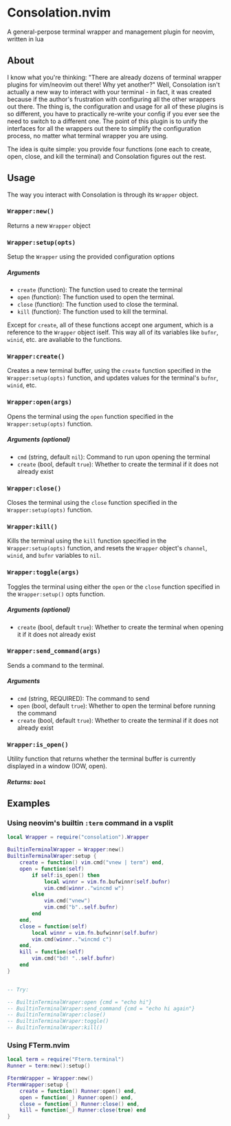 # Consolation.nvim

A general-perpose terminal wrapper and management plugin for neovim, written in lua

## About

I know what you're thinking: "There are already dozens of terminal wrapper plugins for vim/neovim out there! Why yet another?" Well, Consolation isn't actually a new way to interact with your terminal - in fact, it was created because if the author's frustration with configuring all the other wrappers out there. The thing is, the configuration and usage for all of these plugins is so different, you have to practically re-write your config if you ever see the need to switch to a different one. The point of this plugin is to unify the interfaces for all the wrappers out there to simplify the configuration process, no matter what terminal wrapper you are using.

The idea is quite simple: you provide four functions (one each to create, open, close, and kill the terminal) and Consolation figures out the rest.

## Usage
The way you interact with Consolation is through its `Wrapper` object.

### `Wrapper:new()`
Returns a new `Wrapper` object

### `Wrapper:setup(opts)`
Setup the `Wrapper` using the provided configuration options

##### Arguments

- `create` (function): The function used to create the terminal
- `open` (function): The function used to open the terminal.
- `close` (function): The function used to close the terminal.
- `kill` (function): The function used to kill the terminal.

Except for `create`, all of these functions accept one argument, which is a reference to the `Wrapper` object iself. This way all of its variables like `bufnr`, `winid`, etc. are avaliable to the functions.

### `Wrapper:create()`
Creates a new terminal buffer, using the `create` function specified in the `Wrapper:setup(opts)` function, and updates values for the terminal's `bufnr`, `winid`, etc.

### `Wrapper:open(args)`
Opens the terminal using the `open` function specified in the `Wrapper:setup(opts)` function.

##### Arguments (optional)

- `cmd` (string, default `nil`): Command to run upon opening the terminal
- `create` (bool, default `true`): Whether to create the terminal if it does not already exist

### `Wrapper:close()`
Closes the terminal using the `close` function specified in the `Wrapper:setup(opts)` function.

### `Wrapper:kill()`
Kills the terminal using the `kill` function specified in the `Wrapper:setup(opts)` function, and resets the `Wrapper` object's `channel`, `winid`, and `bufnr` variables to `nil`.

### `Wrapper:toggle(args)`
Toggles the terminal using either the `open` or the `close` function specified in the `Wrapper:setup()` opts function.

##### Arguments (optional)
- `create` (bool, default `true`): Whether to create the terminal when opening it if it does not already exist

### `Wrapper:send_command(args)`
Sends a command to the terminal.

##### Arguments

- `cmd` (string, REQUIRED): The command to send
- `open` (bool, default `true`): Whether to open the terminal before running the command
- `create` (bool, default `true`): Whether to create the terminal if it does not already exist

### `Wrapper:is_open()`
Utility function that returns whether the terminal buffer is currently displayed in a window (IOW, open).

##### Returns: `bool`

## Examples

### Using neovim's builtin `:term` command in a vsplit
```lua 
local Wrapper = require("consolation").Wrapper

BuiltinTerminalWrapper = Wrapper:new()
BuiltinTerminalWraper:setup {
    create = function() vim.cmd("vnew | term") end,
    open = function(self)
        if self:is_open() then
            local winnr = vim.fn.bufwinnr(self.bufnr)
            vim.cmd(winnr.."wincmd w")
        else
            vim.cmd("vnew")
            vim.cmd("b"..self.bufnr)
        end
    end,
    close = function(self)
        local winnr = vim.fn.bufwinnr(self.bufnr)
        vim.cmd(winnr.."wincmd c")
    end,
    kill = function(self)
        vim.cmd("bd! "..self.bufnr)
    end
}


-- Try:

-- BuiltinTerminalWraper:open {cmd = "echo hi"}
-- BuiltinTerminalWraper:send_command {cmd = "echo hi again"}
-- BuiltinTerminalWraper:close()
-- BuiltinTerminalWraper:toggle()
-- BuiltinTerminalWraper:kill()
```

### Using FTerm.nvim
```lua
local term = require("Fterm.terminal")
Runner = term:new():setup()

FtermWrapper = Wrapper:new()
FtermWrapper:setup {
    create = function() Runner:open() end,
    open = function(_) Runner:open() end,
    close = function(_) Runner:close() end,
    kill = function(_) Runner:close(true) end
}
```
